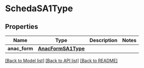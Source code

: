 # SchedaSA1Type

## Properties
Name | Type | Description | Notes
------------ | ------------- | ------------- | -------------
**anac_form** | [**AnacFormSA1Type**](AnacFormSA1Type.md) |  | 

[[Back to Model list]](../README.md#documentation-for-models) [[Back to API list]](../README.md#documentation-for-api-endpoints) [[Back to README]](../README.md)

